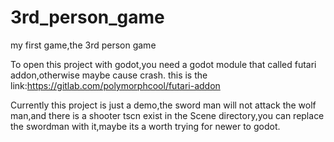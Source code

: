 # 3rd_person_game
my first game,the 3rd person game

To open this project with godot,you need a godot module that called futari addon,otherwise maybe cause crash.
this is the link:https://gitlab.com/polymorphcool/futari-addon

Currently this project is just a demo,the sword man will not attack the wolf man,and there is a shooter tscn exist in the Scene directory,you can replace the swordman with it,maybe its a worth trying for newer to godot.
